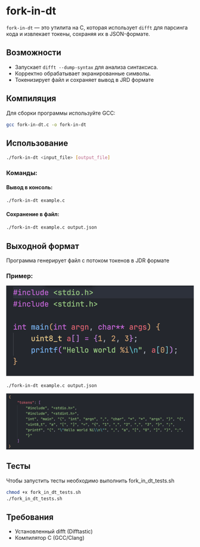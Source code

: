 # fork-in-dt

`fork-in-dt` — это утилита на C, которая использует `difft` для парсинга кода и извлекает токены, сохраняя их в JSON-формате.

## Возможности
- Запускает `difft --dump-syntax` для анализа синтаксиса.
- Корректно обрабатывает экранированные символы.
- Токенизирует файл и сохраняет вывод в JRD формате

## Компиляция
Для сборки программы используйте GCC:
```sh
gcc fork-in-dt.c -o fork-in-dt
```

## Использование
```sh
./fork-in-dt <input_file> [output_file]
```

### Команды:
#### Вывод в консоль:
```sh
./fork-in-dt example.c
```
#### Сохранение в файл:
```sh
./fork-in-dt example.c output.json
```
## Выходной формат
Программа генерирует файл с потоком токенов в JDR формате

### Пример:
![пример](images/example.png "input_example.c")
```sh
./fork-in-dt example.c output.json
```
![пример](images/example_result.png "output_example.json")


## Тесты
Чтобы запустить тесты необходимо выполнить fork_in_dt_tests.sh

```sh
chmod +x fork_in_dt_tests.sh
./fork_in_dt_tests.sh
```

## Требования
- Установленный difft (Difftastic)
- Компилятор C (GCC/Clang)